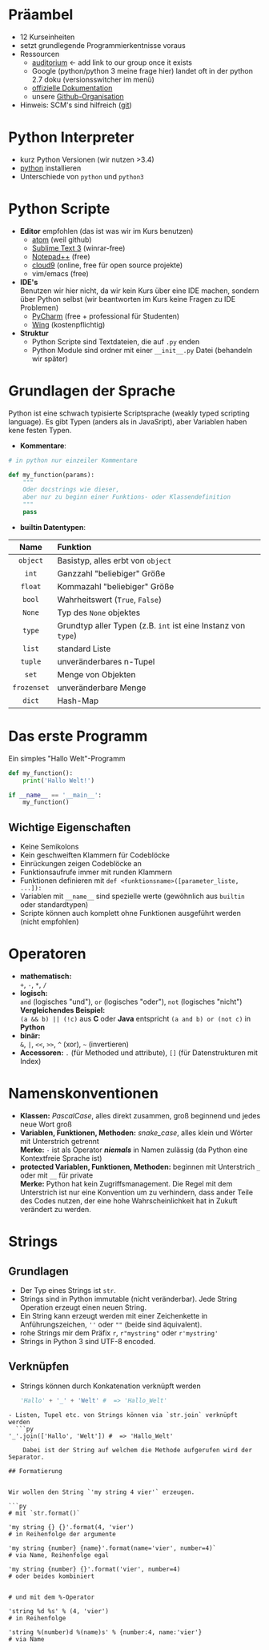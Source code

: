 # Präambel
- 12 Kurseinheiten
- setzt grundlegende Programmierkentnisse voraus
- Ressourcen
    - [auditorium](http://auditorium.inf.tu-dresden.de) <- add link to our group once it exists
    - Google (python/python 3 meine frage hier) landet oft in der python 2.7 doku (versionsswitcher im menü)
    - [offizielle Dokumentation](docs.python.org)
    - unsere [Github-Organisation](http://github.com/tud-python-courses)
- Hinweis: SCM's sind hilfreich ([git](https://git-scm.com))


# Python Interpreter
- kurz Python Versionen (wir nutzen >3.4)
- [python](http://www.python.org) installieren
- Unterschiede von `python` und `python3`


# Python Scripte
- __Editor__ empfohlen (das ist was wir im Kurs benutzen)
    - [atom](https://atom.io) (weil github)
    - [Sublime Text 3](http://www.sublimetext.com/3) (winrar-free)
    - [Notepad++](http://notepad-plus-plus.org) (free)
    - [cloud9](https://c9.io) (online, free für open source projekte)
    - vim/emacs (free)
- __IDE's__  
Benutzen wir hier nicht, da wir kein Kurs über eine IDE machen, sondern über Python selbst (wir beantworten im Kurs keine Fragen zu IDE Problemen)
    - [PyCharm](https://jetbrains.com/pycharm) (free + professional für Studenten)
    - [Wing](https://wingware.com/) (kostenpflichtig)
- __Struktur__
    - Python Scripte sind Textdateien, die auf `.py` enden
    - Python Module sind ordner mit einer `__init__.py` Datei (behandeln wir später)


# Grundlagen der Sprache
Python ist eine schwach typisierte Scriptsprache (weakly typed scripting language). Es gibt Typen (anders als in JavaSript), aber Variablen haben kene festen Typen.

- __Kommentare__:

```py
# in python nur einzeiler Kommentare

def my_function(params):
    """
    Oder docstrings wie dieser,
    aber nur zu beginn einer Funktions- oder Klassendefinition
    """
    pass
```

- __builtin Datentypen__:

| Name | Funktion |
|:----:|:---------|
| `object` | Basistyp, alles erbt von `object` |
| `int` | Ganzzahl "beliebiger" Größe |
| `float` | Kommazahl "beliebiger" Größe |
| `bool` | Wahrheitswert (`True`, `False`) |
| `None` | Typ des `None` objektes |
| `type` | Grundtyp aller Typen (z.B. `int` ist eine Instanz von `type`) |
| `list` | standard Liste |
| `tuple` | unveränderbares n-Tupel |
| `set` | Menge von Objekten |
| `frozenset` | unveränderbare Menge |
| `dict` | Hash-Map |

# Das erste Programm
Ein simples "Hallo Welt"-Programm

```py
def my_function():
    print('Hallo Welt!')

if __name__ == '__main__':
    my_function()
```

## Wichtige Eigenschaften
- Keine Semikolons
- Kein geschweiften Klammern für Codeblöcke
- Einrückungen zeigen Codeblöcke an
- Funktionsaufrufe immer mit runden Klammern
- Funktionen definieren mit `def <funktionsname>([parameter_liste, ...]):`
- Variablen mit `__name__` sind spezielle werte (gewöhnlich aus `builtin` oder standardtypen)
- Scripte können auch komplett ohne Funktionen ausgeführt werden (nicht empfohlen)

# Operatoren
- __mathematisch:__  
  `+`, `-`, `*`, `/`
- __logisch:__  
  `and` (logisches "und"), `or` (logisches "oder"), `not` (logisches "nicht")  
  __Vergleichendes Beispiel:__  
   `(a && b) || (!c)` aus __C__ oder __Java__ entspricht `(a and b) or (not c)` in __Python__
- __binär:__  
  `&`, `|`, `<<`, `>>`, `^` (xor), `~` (invertieren)
- __Accessoren:__ `.` (für Methoded und attribute), `[]` (für Datenstrukturen mit Index)

# Namenskonventionen
- __Klassen:__ *PascalCase*, alles direkt zusammen, groß beginnend und jedes neue Wort groß
- __Variablen, Funktionen, Methoden:__ *snake_case*, alles klein und Wörter mit Unterstrich getrennt  
  __Merke:__ `-` ist als Operator __*niemals*__ in Namen zulässig (da Python eine Kontextfreie Sprache ist)
- __protected Variablen, Funktionen, Methoden:__ beginnen mit Unterstrich `_` oder mit `__` für private  
  __Merke:__ Python hat kein Zugriffsmanagement. Die Regel mit dem Unterstrich ist nur eine Konvention um zu verhindern, dass ander Teile des Codes nutzen, der eine hohe Wahrscheinlichkeit hat in Zukuft verändert zu werden.

# Strings
## Grundlagen
- Der Typ eines Strings ist `str`.
- Strings sind in Python immutable (nicht veränderbar). Jede String Operation erzeugt einen neuen String.
- Ein String kann erzeugt werden mit einer Zeichenkette in Anführungszeichen, `''` oder `""` (beide sind äquivalent).
- rohe Strings mir dem Präfix `r`, `r"mystring"` oder `r'mystring'`
- Strings in Python 3 sind UTF-8 encoded.

## Verknüpfen
- Strings können durch Konkatenation verknüpft werden  
  ```py
  'Hallo' + '_' + 'Welt' #  => 'Hallo_Welt'
```
- Listen, Tupel etc. von Strings können via `str.join` verknüpft werden
  ```py
'_'.join(['Hallo', 'Welt']) #  => 'Hallo_Welt'
    ```
    Dabei ist der String auf welchem die Methode aufgerufen wird der Separator.

## Formatierung


Wir wollen den String `'my string 4 vier'` erzeugen.

```py
# mit `str.format()`  

'my string {} {}'.format(4, 'vier')
# in Reihenfolge der argumente

'my string {number} {name}'.format(name='vier', number=4)`
# via Name, Reihenfolge egal

'my string {number} {}'.format('vier', number=4)
# oder beides kombiniert


# und mit dem %-Operator

'string %d %s' % (4, 'vier')
# in Reihenfolge

'string %(number)d %(name)s' % {number:4, name:'vier'}
# via Name
  ```
